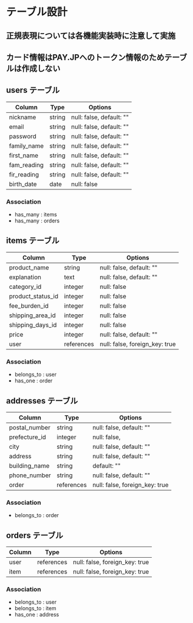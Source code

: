 # テーブル設計
## 正規表現については各機能実装時に注意して実施
## カード情報はPAY.JPへのトークン情報のためテーブルは作成しない

## users テーブル

|  Column       |  Type     |  Options                    |    
|  ------------ |  -------- |  -------------------------- |    
|  nickname     |  string   |  null: false,  default: ""  |      
|  email        |  string   |  null: false,  default: ""  | 
|  password     |  string   |  null: false,  default: ""  | 
|  family_name  |  string   |  null: false,  default: ""  | 
|  first_name   |  string   |  null: false,  default: ""  | 
|  fam_reading  |  string   |  null: false,  default: ""  | 
|  fir_reading  |  string   |  null: false,  default: ""  | 
|  birth_date   |  date     |  null: false                |

### Association

- has_many : items
- has_many : orders

## items テーブル

|  Column            |  Type        |  Options                           |  
|  ----------------- |  ----------- |  --------------------------------- |  
|  product_name      |  string      |  null: false,  default: ""         | 
|  explanation       |  text        |  null: false,  default: ""         | 
|  category_id       |  integer     |  null: false                       | 
|  product_status_id |  integer     |  null: false                       | 
|  fee_burden_id     |  integer     |  null: false                       | 
|  shipping_area_id  |  integer     |  null: false                       | 
|  shipping_days_id  |  integer     |  null: false                       |
|  price             |  integer     |  null: false,  default: ""         |
|  user              |  references  |  null: false,  foreign_key: true   |

### Association

- belongs_to : user
- has_one : order

## addresses テーブル

|  Column         |  Type       |  Options                          |    
| --------------- |  ---------- |  -------------------------------- |
|  postal_number  |  string     |  null: false,  default: ""        |    
|  prefecture_id  |  integer    |  null: false,                     | 
|  city           |  string     |  null: false,  default: ""        | 
|  address        |  string     |  null: false,  default: ""        | 
|  building_name  |  string     |                default: ""        | 
|  phone_number   |  string     |  null: false,  default: ""        | 
|  order          |  references |  null: false,  foreign_key: true  |

### Association

- belongs_to : order

## orders テーブル

|  Column         |  Type       |  Options                          |    
| --------------- |  ---------- |  -------------------------------- |
|  user           |  references |  null: false,  foreign_key: true  | 
|  item           |  references |  null: false,  foreign_key: true  |


### Association

- belongs_to : user
- belongs_to : item
- has_one : address

